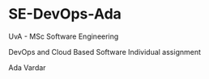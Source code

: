 # SE-DevOps-Ada

UvA - MSc Software Engineering 

DevOps and Cloud Based Software
Individual assignment

Ada Vardar